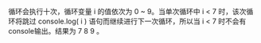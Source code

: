 循环会执行十次，循环变量 i 的值依次为 0 ~ 9。当单次循环中 i < 7 时，该次循环将跳过 console.log( i ) 语句而继续进行下一次循环，所以当 i < 7 时不会有console输出。结果为 7 8 9 。